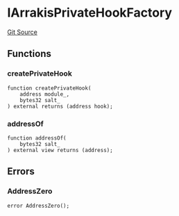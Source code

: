 # IArrakisPrivateHookFactory
[Git Source](https://github.com/ArrakisFinance/arrakis-modular/arrakis-modular/blob/main/src/interfaces/IArrakisPrivateHookFactory.sol)


## Functions
### createPrivateHook


```solidity
function createPrivateHook(
    address module_,
    bytes32 salt_
) external returns (address hook);
```

### addressOf


```solidity
function addressOf(
    bytes32 salt_
) external view returns (address);
```

## Errors
### AddressZero

```solidity
error AddressZero();
```

